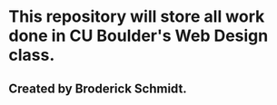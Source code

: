 # This repository will store all work done in CU Boulder's Web Design class. 
## Created by Broderick Schmidt. 
